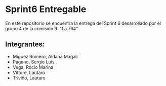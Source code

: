 # Sprint6 Entregable
En este repositorio se encuentra la entrega del Sprint 6 desarrollado por el grupo 4 de la comisión 9: "La 764".

## Integrantes:
- Miguez Romero, Aldana Magalí
- Pagano, Sergio Luis
- Vega, Rocío Marina
- Vittore, Lautaro
- Triviño, Lautaro